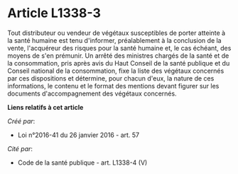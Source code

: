 # Article L1338-3

Tout distributeur ou vendeur de végétaux susceptibles de porter atteinte à la santé humaine est tenu d'informer,
préalablement à la conclusion de la vente, l'acquéreur des risques pour la santé humaine et, le cas échéant, des moyens de
s'en prémunir. Un arrêté des ministres chargés de la santé et de la consommation, pris après avis du Haut Conseil de la santé
publique et du Conseil national de la consommation, fixe la liste des végétaux concernés par ces dispositions et détermine,
pour chacun d'eux, la nature de ces informations, le contenu et le format des mentions devant figurer sur les documents
d'accompagnement des végétaux concernés.

**Liens relatifs à cet article**

_Créé par_:

  - Loi n°2016-41 du 26 janvier 2016 - art. 57

_Cité par_:

  - Code de la santé publique - art. L1338-4 (V)
